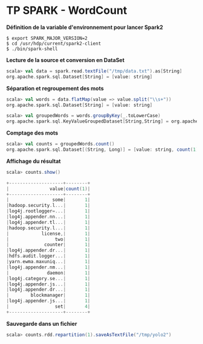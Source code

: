 # TP SPARK - WordCount


__Définition de la variable d'environnement pour lancer Spark2__
```
$ export SPARK_MAJOR_VERSION=2
$ cd /usr/hdp/current/spark2-client
$ ./bin/spark-shell
```

__Lecture de la source et conversion en DataSet__
```scala
scala> val data = spark.read.textFile("/tmp/data.txt").as[String]
org.apache.spark.sql.Dataset[String] = [value: string]
```

__Séparation et regroupement des mots__
```scala
scala> val words = data.flatMap(value => value.split("\\s+"))
org.apache.spark.sql.Dataset[String] = [value: string]

scala> val groupedWords = words.groupByKey(_.toLowerCase)
org.apache.spark.sql.KeyValueGroupedDataset[String,String] = org.apache.spark.sql.KeyValueGroupedDataset@a175266
```

__Comptage des mots__
```scala
scala> val counts = groupedWords.count()
org.apache.spark.sql.Dataset[(String, Long)] = [value: string, count(1): bigint]
```

__Affichage du résultat__
```scala
scala> counts.show()

+--------------------+--------+
|               value|count(1)|
+--------------------+--------+
|                some|       1|
|hadoop.security.l...|       1|
|log4j.rootlogger=...|       1|
|log4j.appender.nn...|       1|
|log4j.appender.tl...|       1|
|hadoop.security.l...|       1|
|            license,|       1|
|                 two|       1|
|             counter|       1|
|log4j.appender.dr...|       1|
|hdfs.audit.logger...|       1|
|yarn.ewma.maxuniq...|       1|
|log4j.appender.nm...|       1|
|              daemon|       1|
|log4j.category.se...|       1|
|log4j.appender.js...|       1|
|log4j.appender.dr...|       1|
|        blockmanager|       1|
|log4j.appender.js...|       1|
|                 set|       4|
+--------------------+--------+
```

__Sauvegarde dans un fichier__
```scala
scala> counts.rdd.repartition(1).saveAsTextFile("/tmp/yolo2")
```
